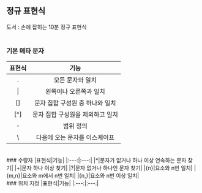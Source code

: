 ## 정규 표현식
도서 : 손에 잡히는 10분 정규 표현식
</br></br>

### 기본 메타 문자
|표현식|기능|
|:---:|:---:|
|.|모든 문자와 일치|
|\||왼쪽이나 오른쪽과 일치|
|[]|문자 집합 구성원 중 하나와 일치|
|[^]|문자 집합 구성원을 제외하고 일치|
|-|범위 정의|
|\ |다음에 오는 문자를 이스케이프|
</br>
### 수량자
|표현식|기능|
|:---:|:---:|
|*|문자가 없거나 하나 이상 연속하는 문자 찾기|
|+|문자 하나 이상 찾기|
|?|문자 없거나 하나인 문자 찾기|
|{n}|요소와 n번 일치|
|{m,n}|요소와 m에서 n번 일치|
|{n,}|요소와 n번 이상 일치|
</br>
### 위치 지정
|표현식|기능|
|:---:|:---:|
